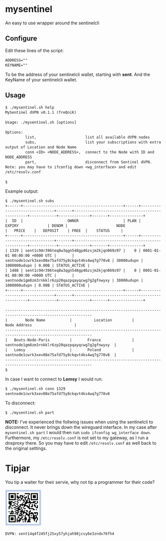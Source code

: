 # mysentinel
An easy to use wrapper around the sentinelcli 

## Configure
Edit these lines of the script:

```
ADDRESS=""
KEYNAME=""
```

To be the address of your sentinelcli wallet, starting with **sent**.
And the KeyName of your sentinelcli wallet.

## Usage

```
$ ./mysentinel.sh help
MySentinel dVPN v0.1.1 (freQniK)
 
Usage: ./mysentinel.sh [options]
 
Options: 
         list,                      list all available dVPN nodes
         subs,                      list your subscriptions with extra output of Location and Node Name
         conn <ID> <NODE_ADDRESS>,  connect to the Node with ID and NODE_ADDRESS
         part,                      disconnect from Sentinel dVPN. Note: you may have to ifconfig down <wg_interface> and edit /etc/resolv.conf
 
$ 
```

Example output:
```
$ ./mysentinel.sh subs
+------+---------------------------------------------+------+-------------------------------+-------+-------------------------------------------------+------------+--------------+-------+---------------+
|  ID  |                    OWNER                    | PLAN |            EXPIRY             | DENOM |                      NODE                       |   PRICE    |   DEPOSIT    | FREE  |    STATUS     |
+------+---------------------------------------------+------+-------------------------------+-------+-------------------------------------------------+------------+--------------+-------+---------------+
| 1329 | sent1c94r396teq8w3qgn548gp46zsjm2kjqn069z97 |    0 | 0001-01-01 00:00:00 +0000 UTC |       | sentnode1cwrk3xev08e75afd75y8ckqvt4ks4wq7g770v8 | 30000udvpn | 1000000udvpn | 0.00B | STATUS_ACTIVE |
| 1488 | sent1c94r396teq8w3qgn548gp46zsjm2kjqn069z97 |    0 | 0001-01-01 00:00:00 +0000 UTC |       | sentnode1gm8zm3rnkklr6zp20qazpqayqcwg7g2gfnwyxy | 30000udvpn | 1000000udvpn | 0.00B | STATUS_ACTIVE |
+------+---------------------------------------------+------+-------------------------------+-------+-------------------------------------------------+------------+--------------+-------+---------------+
 
-------------------------------------------------------------------------------------------------------------
|        Node Name           |          Location         |                   Node Address                   |
-------------------------------------------------------------------------------------------------------------
|   Bouts-Node-Paris         |       France              | sentnode1gm8zm3rnkklr6zp20qazpqayqcwg7g2gfnwyxy  |
|   Lomsy                    |       Poland              | sentnode1cwrk3xev08e75afd75y8ckqvt4ks4wq7g770v8  |
-------------------------------------------------------------------------------------------------------------
$ 
```

In case I want to connect to **Lomsy** I would run:

```
$ ./mysentinel.sh conn 1329 sentnode1cwrk3xev08e75afd75y8ckqvt4ks4wq7g770v8
```

To disconnect:
```
$ ./mysentinel.sh part
```

**NOTE:** I've experienced the follwing issues when using the sentinelcli to disconnect. It never brings down the wireguard interface. In my case after `mysentinel.sh part` I would then run `sudo ifconfig wg_interface down`. Furthermore, my `/etc/resolv.conf` is not set to my gateway, as I run a dnsproxy there. So you may have to edit `/etc/resolv.conf` as well back to the original settings.

# Tipjar
You tip a waiter for their servie, why not tip a programmer for their code?

![tipjar qr](./img/dvpn_qr_code.png)

```
DVPN: sent14q4f245fj25xy57yhjah98jcvy6e3zndx76fh4
```

